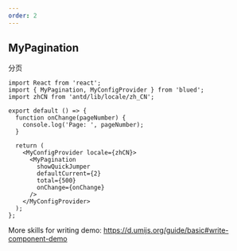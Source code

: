 ```yaml
---
order: 2
---
```


## MyPagination

分页

```tsx
import React from 'react';
import { MyPagination, MyConfigProvider } from 'blued';
import zhCN from 'antd/lib/locale/zh_CN';

export default () => {
  function onChange(pageNumber) {
    console.log('Page: ', pageNumber);
  }

  return (
    <MyConfigProvider locale={zhCN}>
      <MyPagination
        showQuickJumper
        defaultCurrent={2}
        total={500}
        onChange={onChange}
      />
    </MyConfigProvider>
  );
};
```

More skills for writing demo: https://d.umijs.org/guide/basic#write-component-demo

